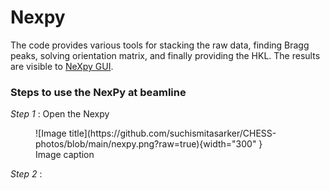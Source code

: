 
# Nexpy
The code provides various tools for stacking the raw data, finding Bragg peaks, solving orientation matrix, and finally providing the HKL. The results are visible to [NeXpy GUI](https://nexpy.github.io/nexpy/).

### Steps to use the NexPy at beamline

<i> Step 1 </i>: Open the Nexpy

<figure markdown>
  ![Image title](https://github.com/suchismitasarker/CHESS-photos/blob/main/nexpy.png?raw=true){width="300" }
  <figcaption>Image caption</figcaption>
</figure>

<i> Step 2 </i> : 